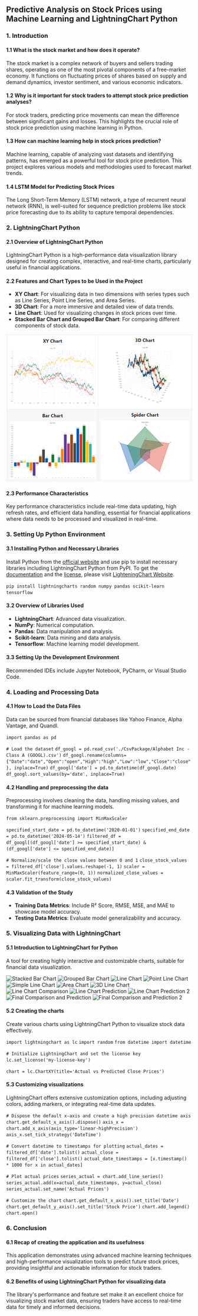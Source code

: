 ## Predictive Analysis on Stock Prices using Machine Learning and LightningChart Python

### 1. Introduction

#### 1.1 What is the stock market and how does it operate?
The stock market is a complex network of buyers and sellers trading shares, operating as one of the most pivotal components of a free-market economy. It functions on fluctuating prices of shares based on supply and demand dynamics, investor sentiment, and various economic indicators.

#### 1.2 Why is it important for stock traders to attempt stock price prediction analyses?
For stock traders, predicting price movements can mean the difference between significant gains and losses. This highlights the crucial role of stock price prediction using machine learning in Python.

#### 1.3 How can machine learning help in stock prices prediction?
Machine learning, capable of analyzing vast datasets and identifying patterns, has emerged as a powerful tool for stock price prediction. This project explores various models and methodologies used to forecast market trends.

#### 1.4 LSTM Model for Predicting Stock Prices
The Long Short-Term Memory (LSTM) network, a type of recurrent neural network (RNN), is well-suited for sequence prediction problems like stock price forecasting due to its ability to capture temporal dependencies.

### 2. LightningChart Python

#### 2.1 Overview of LightningChart Python
LightningChart Python is a high-performance data visualization library designed for creating complex, interactive, and real-time charts, particularly useful in financial applications.

#### 2.2 Features and Chart Types to be Used in the Project
- **XY Chart**: For visualizing data in two dimensions with series types such as Line Series, Point Line Series, and Area Series.
- **3D Chart**: For a more immersive and detailed view of data trends.
- **Line Chart**: Used for visualizing changes in stock prices over time.
- **Stacked Bar Chart and Grouped Bar Chart**: For comparing different components of stock data.

![LighteningChart](./images/LightningChart.png)

#### 2.3 Performance Characteristics
Key performance characteristics include real-time data updating, high refresh rates, and efficient data handling, essential for financial applications where data needs to be processed and visualized in real-time.

### 3. Setting Up Python Environment

#### 3.1 Installing Python and Necessary Libraries
Install Python from the [official website](https://www.python.org/downloads/) and use pip to install necessary libraries including LightningChart Python from PyPI. To get the [documentation](https://lightningchart.com/python-charts/docs/) and the [license](https://lightningchart.com/python-charts/), please visit [LighteningChart Website](https://lightningchart.com/).

```pip install lightningcharts random numpy pandas scikit-learn tensorflow```

#### 3.2 Overview of Libraries Used
- **LightningChart**: Advanced data visualization.
- **NumPy**: Numerical computation.
- **Pandas**: Data manipulation and analysis.
- **Scikit-learn**: Data mining and data analysis.
- **Tensorflow**: Machine learning model development.

#### 3.3 Setting Up the Development Environment
Recommended IDEs include Jupyter Notebook, PyCharm, or Visual Studio Code.

### 4. Loading and Processing Data

#### 4.1 How to Load the Data Files
Data can be sourced from financial databases like Yahoo Finance, Alpha Vantage, and Quandl.

```import pandas as pd```

```# Load the dataset```
```df_googl = pd.read_csv('./CsvPackage/Alphabet Inc - Class A (GOOGL).csv')```
```df_googl.rename(columns={"Date":"date","Open":"open","High":"high","Low":"low","Close":"close"}, inplace=True)```
```df_googl['date'] = pd.to_datetime(df_googl.date)```
```df_googl.sort_values(by='date', inplace=True)```

#### 4.2 Handling and preprocessing the data
Preprocessing involves cleaning the data, handling missing values, and transforming it for machine learning models.

```from sklearn.preprocessing import MinMaxScaler```

```specified_start_date = pd.to_datetime('2020-01-01')```
```specified_end_date = pd.to_datetime('2024-05-14')```
```filtered_df = df_googl[(df_googl['date'] >= specified_start_date) & (df_googl['date'] <= specified_end_date)]```

```# Normalize/scale the close values between 0 and 1```
```close_stock_values = filtered_df['close'].values.reshape(-1, 1)```
```scaler = MinMaxScaler(feature_range=(0, 1))```
```normalized_close_values = scaler.fit_transform(close_stock_values)```

#### 4.3 Validation of the Study
- **Training Data Metrics**: Include R² Score, RMSE, MSE, and MAE to showcase model accuracy.
- **Testing Data Metrics**: Evaluate model generalizability and accuracy.

### 5. Visualizing Data with LightningChart

#### 5.1 Introduction to LightningChart for Python
A tool for creating highly interactive and customizable charts, suitable for financial data visualization.

![Stacked Bar Chart](./images/Stacked%20Bar%20Chart.png)
![Grouped Bar Chart](./images/Grouped%20Bar%20Chart.png)
![Line Chart](./images/Line%20Chart.png)
![Point Line Chart](./images/Point%20Line%20Chart.png)
![Simple Line Chart](./images/Simple%20Line%20Chart.png)
![Area Chart](./images/Area%20Chart.png)
![3D Line Chart](./images/3D%20Line%20Chart.png)
![Line Chart Comparison](./images/Line%20Chart%20Comparison.png)
![Line Chart Prediction](./images/Line%20Chart%20Prediction.png)
![Line Chart Prediction 2](./images/Line%20Chart%20Prediction%202.png)
![Final Comparison and Prediction](./images/Final%20Comparison%20and%20Prediction.png)
![Final Comparison and Prediction 2](./images/Final%20Comparison%20and%20Prediction%202.png)

#### 5.2 Creating the charts
Create various charts using LightningChart Python to visualize stock data effectively.

```import lightningchart as lc```
```import random```
```from datetime import datetime```

```# Initialize LightningChart and set the license key```
```lc.set_license('my-license-key')```

```chart = lc.ChartXY(title='Actual vs Predicted Close Prices')```

#### 5.3 Customizing visualizations
LightningChart offers extensive customization options, including adjusting colors, adding markers, or integrating real-time data updates.

```# Dispose the default x-axis and create a high precision datetime axis```
```chart.get_default_x_axis().dispose()```
```axis_x = chart.add_x_axis(axis_type='linear-highPrecision')```
```axis_x.set_tick_strategy('DateTime')```

```# Convert datetime to timestamps for plotting```
```actual_dates = filtered_df['date'].tolist()```
```actual_close = filtered_df['close'].tolist()```
```actual_date_timestamps = [x.timestamp() * 1000 for x in actual_dates]```

```# Plot actual prices```
```series_actual = chart.add_line_series()```
```series_actual.add(x=actual_date_timestamps, y=actual_close)```
```series_actual.set_name('Actual Prices')```

```# Customize the chart```
```chart.get_default_x_axis().set_title('Date')```
```chart.get_default_y_axis().set_title('Stock Price')```
```chart.add_legend()```
```chart.open()```

### 6. Conclusion

#### 6.1 Recap of creating the application and its usefulness
This application demonstrates using advanced machine learning techniques and high-performance visualization tools to predict future stock prices, providing insightful and actionable information for stock traders.

#### 6.2 Benefits of using LightningChart Python for visualizing data
The library's performance and feature set make it an excellent choice for visualizing stock market data, ensuring traders have access to real-time data for timely and informed decisions.
